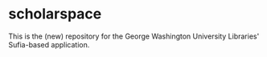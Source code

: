 # scholarspace

This is the (new) repository for the George Washington University Libraries' Sufia-based
application.

